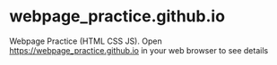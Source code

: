 # webpage_practice.github.io
Webpage Practice (HTML CSS JS). 
Open https://webpage_practice.github.io in your web browser to see details
